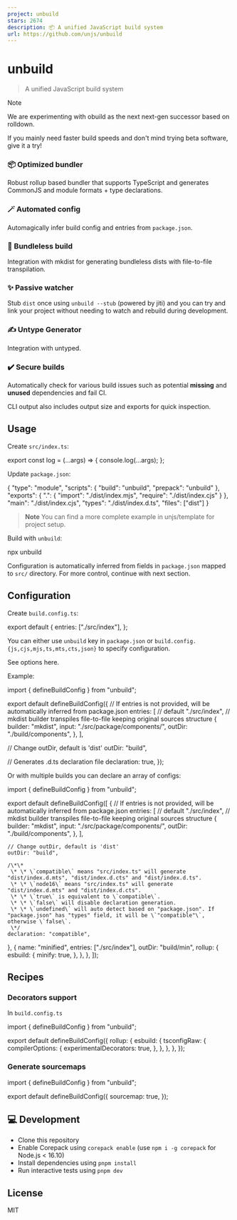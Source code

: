 ```yaml
---
project: unbuild
stars: 2674
description: 📦 A unified JavaScript build system
url: https://github.com/unjs/unbuild
---
```


unbuild
=======

> A unified JavaScript build system

Note

We are experimenting with obuild as the next next-gen successor based on rolldown.

If you mainly need faster build speeds and don't mind trying beta software, give it a try!

### 📦 Optimized bundler

Robust rollup based bundler that supports TypeScript and generates CommonJS and module formats + type declarations.

### 🪄 Automated config

Automagically infer build config and entries from `package.json`.

### 📁 Bundleless build

Integration with mkdist for generating bundleless dists with file-to-file transpilation.

### ✨ Passive watcher

Stub `dist` once using `unbuild --stub` (powered by jiti) and you can try and link your project without needing to watch and rebuild during development.

### ✍ Untype Generator

Integration with untyped.

### ✔️ Secure builds

Automatically check for various build issues such as potential **missing** and **unused** dependencies and fail CI.

CLI output also includes output size and exports for quick inspection.

Usage
-----

Create `src/index.ts`:

export const log \= (...args) \=> {
  console.log(...args);
};

Update `package.json`:

{
  "type": "module",
  "scripts": {
    "build": "unbuild",
    "prepack": "unbuild"
  },
  "exports": {
    ".": {
      "import": "./dist/index.mjs",
      "require": "./dist/index.cjs"
    }
  },
  "main": "./dist/index.cjs",
  "types": "./dist/index.d.ts",
  "files": \["dist"\]
}

> **Note** You can find a more complete example in unjs/template for project setup.

Build with `unbuild`:

npx unbuild

Configuration is automatically inferred from fields in `package.json` mapped to `src/` directory. For more control, continue with next section.

Configuration
-------------

Create `build.config.ts`:

export default {
  entries: \["./src/index"\],
};

You can either use `unbuild` key in `package.json` or `build.config.{js,cjs,mjs,ts,mts,cts,json}` to specify configuration.

See options here.

Example:

import { defineBuildConfig } from "unbuild";

export default defineBuildConfig({
  // If entries is not provided, will be automatically inferred from package.json
  entries: \[
    // default
    "./src/index",
    // mkdist builder transpiles file-to-file keeping original sources structure
    {
      builder: "mkdist",
      input: "./src/package/components/",
      outDir: "./build/components",
    },
  \],

  // Change outDir, default is 'dist'
  outDir: "build",

  // Generates .d.ts declaration file
  declaration: true,
});

Or with multiple builds you can declare an array of configs:

import { defineBuildConfig } from "unbuild";

export default defineBuildConfig(\[
  {
    // If entries is not provided, will be automatically inferred from package.json
    entries: \[
      // default
      "./src/index",
      // mkdist builder transpiles file-to-file keeping original sources structure
      {
        builder: "mkdist",
        input: "./src/package/components/",
        outDir: "./build/components",
      },
    \],

    // Change outDir, default is 'dist'
    outDir: "build",

    /\*\*
     \* \* \`compatible\` means "src/index.ts" will generate "dist/index.d.mts", "dist/index.d.cts" and "dist/index.d.ts".
     \* \* \`node16\` means "src/index.ts" will generate "dist/index.d.mts" and "dist/index.d.cts".
     \* \* \`true\` is equivalent to \`compatible\`.
     \* \* \`false\` will disable declaration generation.
     \* \* \`undefined\` will auto detect based on "package.json". If "package.json" has "types" field, it will be \`"compatible"\`, otherwise \`false\`.
     \*/
    declaration: "compatible",
  },
  {
    name: "minified",
    entries: \["./src/index"\],
    outDir: "build/min",
    rollup: {
      esbuild: {
        minify: true,
      },
    },
  },
\]);

Recipes
-------

### Decorators support

In `build.config.ts`

import { defineBuildConfig } from "unbuild";

export default defineBuildConfig({
  rollup: {
    esbuild: {
      tsconfigRaw: {
        compilerOptions: {
          experimentalDecorators: true,
        },
      },
    },
  },
});

### Generate sourcemaps

import { defineBuildConfig } from "unbuild";

export default defineBuildConfig({
  sourcemap: true,
});

💻 Development
--------------

-   Clone this repository
-   Enable Corepack using `corepack enable` (use `npm i -g corepack` for Node.js < 16.10)
-   Install dependencies using `pnpm install`
-   Run interactive tests using `pnpm dev`

License
-------

MIT
